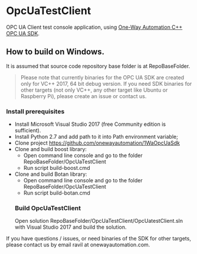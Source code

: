 # OpcUaTestClient
OPC UA Client test console application, using [One-Way Automation C++ OPC UA SDK](https://github.com/onewayautomation/1WaOpcUaSdk).

## How to build on Windows.
It is assumed that source code repository base folder is at RepoBaseFolder.

> Please note that currently binaries for the OPC UA SDK are created only for VC++ 2017, 64 bit debug version.
If you need SDK binaries for other targets (not only VC++, any other target like Ubuntu or Raspberry Pi), please create an issue or contact us. 

### Install prerequisites
- Install Microsoft Visual Studio 2017 (free Community edition is sufficient).
- Install Python 2.7 and add path to it into Path environment variable; 
- Clone project https://github.com/onewayautomation/1WaOpcUaSdk
- Clone and build boost library:
  - Open command line console and go to the folder RepoBaseFolder/OpcUaTestClient 
  - Run script build-boost.cmd
- Clone and build Botan library:
  - Open command line console and go to the folder RepoBaseFolder/OpcUaTestClient 
  - Run script build-botan.cmd
  ### Build OpcUaTestClient
  Open solution RepoBaseFolder/OpcUaTestClient/OpcUatestClient.sln with Visual Studio 2017 and build the solution.

If you have questions / issues, or need binaries of the SDK for other targets, please contact us by email ravil at onewayautomation.com.
  
